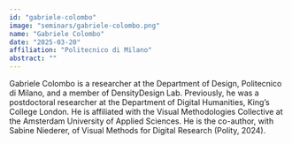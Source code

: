 ```yaml
---
id: "gabriele-colombo"
image: "seminars/gabriele-colombo.png"
name: "Gabriele Colombo"
date: "2025-03-20"
affiliation: "Politecnico di Milano"
abstract: ""
---
```


Gabriele Colombo is a researcher at the Department of Design, Politecnico di Milano, and a member of DensityDesign Lab. Previously, he was a postdoctoral researcher at the Department of Digital Humanities, King’s College London. He is affiliated with the Visual Methodologies Collective at the Amsterdam University of Applied Sciences. He is the co-author, with Sabine Niederer, of Visual Methods for Digital Research (Polity, 2024).